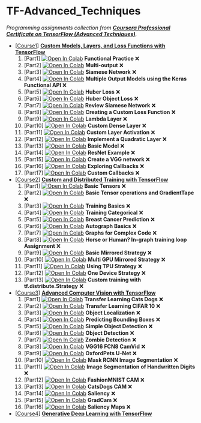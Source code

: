 # TF-Advanced_Techniques

_Programming assignments collection from [**Coursera Professional Certificate on TensorFlow (Advanced Techniques)**](https://www.coursera.org/specializations/tensorflow-advanced-techniques)._

- [[Course1](C1-Custom_Models_Layers_And_Loss_Functions)] [**Custom Models, Layers, and Loss Functions with TensorFlow**](https://www.coursera.org/learn/custom-models-layers-loss-functions-with-tensorflow)
	1. [Part1] [![Open In Colab](https://colab.research.google.com/assets/colab-badge.svg)](https://colab.research.google.com/github/damianiRiccardo90/TF-Advanced_Techniques/blob/master/C1-Custom_Models_Layers_And_Loss_Functions/W1-Functional_APIs/C1_W1_Lab_1_functional-practice.ipynb) **Functional Practice** :x:
	2. [Part2] [![Open In Colab](https://colab.research.google.com/assets/colab-badge.svg)](https://colab.research.google.com/github/damianiRiccardo90/TF-Advanced_Techniques/blob/master/C1-Custom_Models_Layers_And_Loss_Functions/W1-Functional_APIs/C1_W1_Lab_2_multi-output.ipynb) **Multi-output** :x:
	3. [Part3] [![Open In Colab](https://colab.research.google.com/assets/colab-badge.svg)](https://colab.research.google.com/github/damianiRiccardo90/TF-Advanced_Techniques/blob/master/C1-Custom_Models_Layers_And_Loss_Functions/W1-Functional_APIs/C1_W1_Lab_3_siamese-network.ipynb) **Siamese Network** :x:
	4. [Part4] [![Open In Colab](https://colab.research.google.com/assets/colab-badge.svg)](https://colab.research.google.com/github/damianiRiccardo90/TF-Advanced_Techniques/blob/master/C1-Custom_Models_Layers_And_Loss_Functions/W1-Functional_APIs/C1W1_Assignment.ipynb) **Multiple Output Models using the Keras Functional API** :x:
	5. [Part5] [![Open In Colab](https://colab.research.google.com/assets/colab-badge.svg)](https://colab.research.google.com/github/damianiRiccardo90/TF-Advanced_Techniques/blob/master/C1-Custom_Models_Layers_And_Loss_Functions/W2-Custom_Loss_Functions/C1_W2_Lab_1_huber-loss.ipynb) **Huber Loss** :x:
	6. [Part6] [![Open In Colab](https://colab.research.google.com/assets/colab-badge.svg)](https://colab.research.google.com/github/damianiRiccardo90/TF-Advanced_Techniques/blob/master/C1-Custom_Models_Layers_And_Loss_Functions/W2-Custom_Loss_Functions/C1_W2_Lab_2_huber-object-loss.ipynb) **Huber Object Loss** :x:
	7. [Part7] [![Open In Colab](https://colab.research.google.com/assets/colab-badge.svg)](https://colab.research.google.com/github/damianiRiccardo90/TF-Advanced_Techniques/blob/master/C1-Custom_Models_Layers_And_Loss_Functions/W2-Custom_Loss_Functions/C1_W2_Lab_3_review-siamese-network.ipynb) **Review Siamese Network** :x:
	8. [Part8] [![Open In Colab](https://colab.research.google.com/assets/colab-badge.svg)](https://colab.research.google.com/github/damianiRiccardo90/TF-Advanced_Techniques/blob/master/C1-Custom_Models_Layers_And_Loss_Functions/W2-Custom_Loss_Functions/C1W2_Assignment.ipynb) **Creating a Custom Loss Function** :x:
	9. [Part9] [![Open In Colab](https://colab.research.google.com/assets/colab-badge.svg)](https://colab.research.google.com/github/damianiRiccardo90/TF-Advanced_Techniques/blob/master/C1-Custom_Models_Layers_And_Loss_Functions/W3-Custom_Layers/C1_W3_Lab_1_lambda-layer.ipynb) **Lambda Layer** :x:
	10. [Part10] [![Open In Colab](https://colab.research.google.com/assets/colab-badge.svg)](https://colab.research.google.com/github/damianiRiccardo90/TF-Advanced_Techniques/blob/master/C1-Custom_Models_Layers_And_Loss_Functions/W3-Custom_Layers/C1_W3_Lab_2_custom-dense-layer.ipynb) **Custom Dense Layer** :x:
	11. [Part11] [![Open In Colab](https://colab.research.google.com/assets/colab-badge.svg)](https://colab.research.google.com/github/damianiRiccardo90/TF-Advanced_Techniques/blob/master/C1-Custom_Models_Layers_And_Loss_Functions/W3-Custom_Layers/C1_W3_Lab_3_custom-layer-activation.ipynb) **Custom Layer Activation** :x:
	12. [Part12] [![Open In Colab](https://colab.research.google.com/assets/colab-badge.svg)](https://colab.research.google.com/github/damianiRiccardo90/TF-Advanced_Techniques/blob/master/C1-Custom_Models_Layers_And_Loss_Functions/W3-Custom_Layers/C1W3_Assignment.ipynb) **Implement a Quadratic Layer** :x:
	13. [Part13] [![Open In Colab](https://colab.research.google.com/assets/colab-badge.svg)](https://colab.research.google.com/github/damianiRiccardo90/TF-Advanced_Techniques/blob/master/C1-Custom_Models_Layers_And_Loss_Functions/W4-Custom_Models/C1_W4_Lab_1_basic-model.ipynb) **Basic Model** :x:
	14. [Part14] [![Open In Colab](https://colab.research.google.com/assets/colab-badge.svg)](https://colab.research.google.com/github/damianiRiccardo90/TF-Advanced_Techniques/blob/master/C1-Custom_Models_Layers_And_Loss_Functions/W4-Custom_Models/C1_W4_Lab_2_resnet-example.ipynb) **ResNet Example** :x:
	15. [Part15] [![Open In Colab](https://colab.research.google.com/assets/colab-badge.svg)](https://colab.research.google.com/github/damianiRiccardo90/TF-Advanced_Techniques/blob/master/C1-Custom_Models_Layers_And_Loss_Functions/W4-Custom_Models/C1W4_Assignment.ipynb) **Create a VGG network** :x:
	16. [Part16] [![Open In Colab](https://colab.research.google.com/assets/colab-badge.svg)](https://colab.research.google.com/github/damianiRiccardo90/TF-Advanced_Techniques/blob/master/C1-Custom_Models_Layers_And_Loss_Functions/W5-Callbacks/C1_W5_Lab_1_exploring-callbacks.ipynb) **Exploring Callbacks** :x:
	17. [Part17] [![Open In Colab](https://colab.research.google.com/assets/colab-badge.svg)](https://colab.research.google.com/github/damianiRiccardo90/TF-Advanced_Techniques/blob/master/C1-Custom_Models_Layers_And_Loss_Functions/W5-Callbacks/C1_W5_Lab_2_custom-callbacks.ipynb) **Custom Callbacks** :x:
- [[Course2](C2-Custom_And_Distributed_Training)] [**Custom and Distributed Training with TensorFlow**](https://www.coursera.org/learn/custom-distributed-training-with-tensorflow)
	1. [Part1] [![Open In Colab](https://colab.research.google.com/assets/colab-badge.svg)](https://colab.research.google.com/github/damianiRiccardo90/TF-Advanced_Techniques/blob/master/C2-Custom_And_Distributed_Training/W1-Differentiation_And_Gradients/C2_W1_Lab_1_basic-tensors.ipynb) **Basic Tensors** :x:
	2. [Part2] [![Open In Colab](https://colab.research.google.com/assets/colab-badge.svg)](https://colab.research.google.com/github/damianiRiccardo90/TF-Advanced_Techniques/blob/master/C2-Custom_And_Distributed_Training/W1-Differentiation_And_Gradients/C2W1_Assignment.ipynb) **Basic Tensor operations and GradientTape** :x:
	3. [Part3] [![Open In Colab](https://colab.research.google.com/assets/colab-badge.svg)](https://colab.research.google.com/github/damianiRiccardo90/TF-Advanced_Techniques/blob/master/C2-Custom_And_Distributed_Training/W2-Custom_Training/C2_W2_Lab_1_training-basics.ipynb) **Training Basics** :x:
	4. [Part4] [![Open In Colab](https://colab.research.google.com/assets/colab-badge.svg)](https://colab.research.google.com/github/damianiRiccardo90/TF-Advanced_Techniques/blob/master/C2-Custom_And_Distributed_Training/W2-Custom_Training/C2_W2_Lab_2_training-categorical.ipynb) **Training Categorical** :x:
	5. [Part5] [![Open In Colab](https://colab.research.google.com/assets/colab-badge.svg)](https://colab.research.google.com/github/damianiRiccardo90/TF-Advanced_Techniques/blob/master/C2-Custom_And_Distributed_Training/W2-Custom_Training/C2W2_Assignment.ipynb) **Breast Cancer Prediction** :x:
	6. [Part6] [![Open In Colab](https://colab.research.google.com/assets/colab-badge.svg)](https://colab.research.google.com/github/damianiRiccardo90/TF-Advanced_Techniques/blob/master/C2-Custom_And_Distributed_Training/W3-Graph_Mode/C2_W3_Lab_1_autograph-basics.ipynb) **Autograph Basics** :x:
	7. [Part7] [![Open In Colab](https://colab.research.google.com/assets/colab-badge.svg)](https://colab.research.google.com/github/damianiRiccardo90/TF-Advanced_Techniques/blob/master/C2-Custom_And_Distributed_Training/W3-Graph_Mode/C2_W3_Lab_2-graphs-for-complex-code.ipynb) **Graphs for Complex Code** :x:
	8. [Part8] [![Open In Colab](https://colab.research.google.com/assets/colab-badge.svg)](https://colab.research.google.com/github/damianiRiccardo90/TF-Advanced_Techniques/blob/master/C2-Custom_And_Distributed_Training/W3-Graph_Mode/C2W3_Assignment.ipynb) **Horse or Human? In-graph training loop Assignment** :x:
	9. [Part9] [![Open In Colab](https://colab.research.google.com/assets/colab-badge.svg)](https://colab.research.google.com/github/damianiRiccardo90/TF-Advanced_Techniques/blob/master/C2-Custom_And_Distributed_Training/W4-Distributed_Training/C2_W4_Lab_1_basic-mirrored-strategy.ipynb) **Basic Mirrored Strategy** :x:
	10. [Part10] [![Open In Colab](https://colab.research.google.com/assets/colab-badge.svg)](https://colab.research.google.com/github/damianiRiccardo90/TF-Advanced_Techniques/blob/master/C2-Custom_And_Distributed_Training/W4-Distributed_Training/C2_W4_Lab_2_multi-GPU-mirrored-strategy.ipynb) **Multi GPU Mirrored Strategy** :x:
	11. [Part11] [![Open In Colab](https://colab.research.google.com/assets/colab-badge.svg)](https://colab.research.google.com/github/damianiRiccardo90/TF-Advanced_Techniques/blob/master/C2-Custom_And_Distributed_Training/W4-Distributed_Training/C2_W4_Lab_3_using-TPU-strategy.ipynb) **Using TPU Strategy** :x:
	12. [Part12] [![Open In Colab](https://colab.research.google.com/assets/colab-badge.svg)](https://colab.research.google.com/github/damianiRiccardo90/TF-Advanced_Techniques/blob/master/C2-Custom_And_Distributed_Training/W4-Distributed_Training/C2_W4_Lab_4_one-device-strategy.ipynb) **One Device Strategy** :x:
	13. [Part13] [![Open In Colab](https://colab.research.google.com/assets/colab-badge.svg)](https://colab.research.google.com/github/damianiRiccardo90/TF-Advanced_Techniques/blob/master/C2-Custom_And_Distributed_Training/W4-Distributed_Training/C2W4_Assignment.ipynb) **Custom training with tf.distribute.Strategy** :x:
- [[Course3](C3-Advanced_Computer_Vision)] [**Advanced Computer Vision with TensorFlow**](https://www.coursera.org/learn/advanced-computer-vision-with-tensorflow)
	1. [Part1] [![Open In Colab](https://colab.research.google.com/assets/colab-badge.svg)](https://colab.research.google.com/github/damianiRiccardo90/TF-Advanced_Techniques/blob/master/C3-Advanced_Computer_Vision/W1-Introduction_To_Computer_Vision/C3_W1_Lab_1_transfer_learning_cats_dogs.ipynb) **Transfer Learning Cats Dogs** :x:
	2. [Part2] [![Open In Colab](https://colab.research.google.com/assets/colab-badge.svg)](https://colab.research.google.com/github/damianiRiccardo90/TF-Advanced_Techniques/blob/master/C3-Advanced_Computer_Vision/W1-Introduction_To_Computer_Vision/C3_W1_Lab_2_Transfer_Learning_CIFAR_10.ipynb) **Transfer Learning CIFAR 10** :x:
	3. [Part3] [![Open In Colab](https://colab.research.google.com/assets/colab-badge.svg)](https://colab.research.google.com/github/damianiRiccardo90/TF-Advanced_Techniques/blob/master/C3-Advanced_Computer_Vision/W1-Introduction_To_Computer_Vision/C3_W1_Lab_3_Object_Localization.ipynb) **Object Localization** :x:
	4. [Part4] [![Open In Colab](https://colab.research.google.com/assets/colab-badge.svg)](https://colab.research.google.com/github/damianiRiccardo90/TF-Advanced_Techniques/blob/master/C3-Advanced_Computer_Vision/W1-Introduction_To_Computer_Vision/C3W1_Assignment.ipynb) **Predicting Bounding Boxes** :x:
	5. [Part5] [![Open In Colab](https://colab.research.google.com/assets/colab-badge.svg)](https://colab.research.google.com/github/damianiRiccardo90/TF-Advanced_Techniques/blob/master/C3-Advanced_Computer_Vision/W2-Object_Detection/C3_W2_Lab_1_Simple_Object_Detection.ipynb) **Simple Object Detection** :x:
	6. [Part6] [![Open In Colab](https://colab.research.google.com/assets/colab-badge.svg)](https://colab.research.google.com/github/damianiRiccardo90/TF-Advanced_Techniques/blob/master/C3-Advanced_Computer_Vision/W2-Object_Detection/C3_W2_Lab_2_Object_Detection.ipynb) **Object Detection** :x:
	7. [Part7] [![Open In Colab](https://colab.research.google.com/assets/colab-badge.svg)](https://colab.research.google.com/github/damianiRiccardo90/TF-Advanced_Techniques/blob/master/C3-Advanced_Computer_Vision/W2-Object_Detection/C3W2_Assignment.ipynb) **Zombie Detection** :x:
	8. [Part8] [![Open In Colab](https://colab.research.google.com/assets/colab-badge.svg)](https://colab.research.google.com/github/damianiRiccardo90/TF-Advanced_Techniques/blob/master/C3-Advanced_Computer_Vision/W3-Image_Segmentation/C3_W3_Lab_1_VGG16_FCN8_CamVid.ipynb) **VGG16 FCN8 CamVid** :x:
	9. [Part9] [![Open In Colab](https://colab.research.google.com/assets/colab-badge.svg)](https://colab.research.google.com/github/damianiRiccardo90/TF-Advanced_Techniques/blob/master/C3-Advanced_Computer_Vision/W3-Image_Segmentation/C3_W3_Lab_2_OxfordPets_UNet.ipynb) **OxfordPets U-Net** :x:
	10. [Part10] [![Open In Colab](https://colab.research.google.com/assets/colab-badge.svg)](https://colab.research.google.com/github/damianiRiccardo90/TF-Advanced_Techniques/blob/master/C3-Advanced_Computer_Vision/W3-Image_Segmentation/C3_W3_Lab_3_Mask_RCNN_ImageSegmentation.ipynb) **Mask RCNN Image Segmentation** :x:
	11. [Part11] [![Open In Colab](https://colab.research.google.com/assets/colab-badge.svg)](https://colab.research.google.com/github/damianiRiccardo90/TF-Advanced_Techniques/blob/master/C3-Advanced_Computer_Vision/W3-Image_Segmentation/C3W3_Assignment.ipynb) **Image Segmentation of Handwritten Digits** :x:
	12. [Part12] [![Open In Colab](https://colab.research.google.com/assets/colab-badge.svg)](https://colab.research.google.com/github/damianiRiccardo90/TF-Advanced_Techniques/blob/master/C3-Advanced_Computer_Vision/W4-Visualization_And_Interpretability/C3_W4_Lab_1_FashionMNIST_CAM.ipynb) **FashionMNIST CAM** :x:
	13. [Part13] [![Open In Colab](https://colab.research.google.com/assets/colab-badge.svg)](https://colab.research.google.com/github/damianiRiccardo90/TF-Advanced_Techniques/blob/master/C3-Advanced_Computer_Vision/W4-Visualization_And_Interpretability/C3_W4_Lab_2_CatsDogs_CAM.ipynb) **CatsDogs CAM** :x:
	14. [Part14] [![Open In Colab](https://colab.research.google.com/assets/colab-badge.svg)](https://colab.research.google.com/github/damianiRiccardo90/TF-Advanced_Techniques/blob/master/C3-Advanced_Computer_Vision/W4-Visualization_And_Interpretability/C3_W4_Lab_3_Saliency.ipynb) **Saliency** :x:
	15. [Part15] [![Open In Colab](https://colab.research.google.com/assets/colab-badge.svg)](https://colab.research.google.com/github/damianiRiccardo90/TF-Advanced_Techniques/blob/master/C3-Advanced_Computer_Vision/W4-Visualization_And_Interpretability/C3_W4_Lab_4_GradCam.ipynb) **GradCam** :x:
	16. [Part16] [![Open In Colab](https://colab.research.google.com/assets/colab-badge.svg)](https://colab.research.google.com/github/damianiRiccardo90/TF-Advanced_Techniques/blob/master/C3-Advanced_Computer_Vision/W4-Visualization_And_Interpretability/C3W4_Assignment.ipynb) **Saliency Maps** :x:
- [[Course4](C4-Generative_Deep_Learning)] [**Generative Deep Learning with TensorFlow**](https://www.coursera.org/learn/generative-deep-learning-with-tensorflow)
